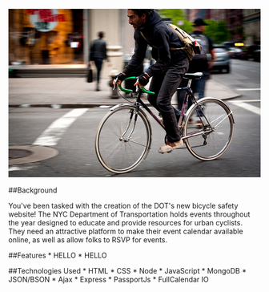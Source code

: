 ![Alt text](/images/img2.jpg)

##Background

You've been tasked with the creation of the DOT's new bicycle safety website! The NYC Department of Transportation holds events throughout the year designed to educate and provide resources for urban cyclists. They need an attractive platform to make their event calendar available online, as well as allow folks to RSVP for events.

##Features
	* HELLO
	* HELLO

##Technologies Used
	* HTML
	* CSS
	* Node
	* JavaScript
	* MongoDB
	* JSON/BSON
	* Ajax
	* Express
	* PassportJs
	* FullCalendar IO